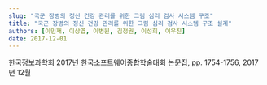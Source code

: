 ```yaml
---
slug: "국군 장병의 정신 건강 관리를 위한 그림 심리 검사 시스템 구조"
title: "국군 장병의 정신 건강 관리를 위한 그림 심리 검사 시스템 구조 설계"
authors: [이민재, 이상엽, 이병원, 김정권, 이성희, 이우진]
date: 2017-12-01
---
```


한국정보과학회 2017년 한국소프트웨어종합학술대회 논문집, pp. 1754-1756, 2017년 12월
